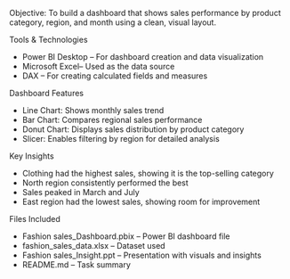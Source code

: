Objective: To build a dashboard that shows sales performance by product category, region, and month using a clean, visual layout.


Tools & Technologies

- Power BI Desktop – For dashboard creation and data visualization
- Microsoft Excel– Used as the data source
- DAX – For creating calculated fields and measures


Dashboard Features

- Line Chart: Shows monthly sales trend
- Bar Chart: Compares regional sales performance
- Donut Chart: Displays sales distribution by product category
- Slicer: Enables filtering by region for detailed analysis


Key Insights

- Clothing had the highest sales, showing it is the top-selling category 
- North region consistently performed the best
- Sales peaked in March and July
- East region had the lowest sales, showing room for improvement


Files Included

- Fashion sales_Dashboard.pbix – Power BI dashboard file  
- fashion_sales_data.xlsx – Dataset used  
- Fashion sales_Insight.ppt – Presentation with visuals and insights  
- README.md – Task summary